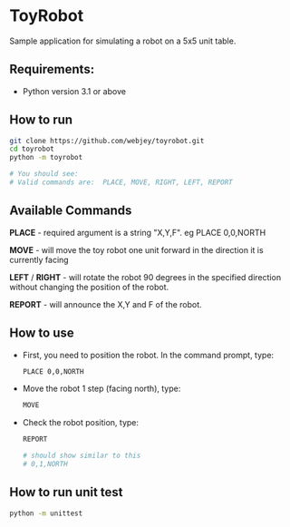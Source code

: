 # ToyRobot
Sample application for simulating a robot on a 5x5 unit table.

## Requirements:
- Python version 3.1 or above 

## How to run
```bash
git clone https://github.com/webjey/toyrobot.git
cd toyrobot
python -m toyrobot

# You should see:
# Valid commands are:  PLACE, MOVE, RIGHT, LEFT, REPORT

```

## Available Commands
**PLACE** - required argument is a string "X,Y,F". eg PLACE 0,0,NORTH

**MOVE** -  will move the toy robot one unit forward in the direction it is currently facing

**LEFT** /  **RIGHT** - will rotate the robot 90 degrees in the specified direction without changing the position of the robot.

**REPORT** - will announce the X,Y and F of the robot.


## How to use
- First, you need to position the robot. In the command prompt, type:
  ```bash
  PLACE 0,0,NORTH
  ```
- Move the robot 1 step (facing north), type:
  ```bash
  MOVE
  ```
- Check the robot position, type:
  ```bash
  REPORT
  
  # should show similar to this
  # 0,1,NORTH
  ```

## How to run unit test
```bash
python -m unittest

```


